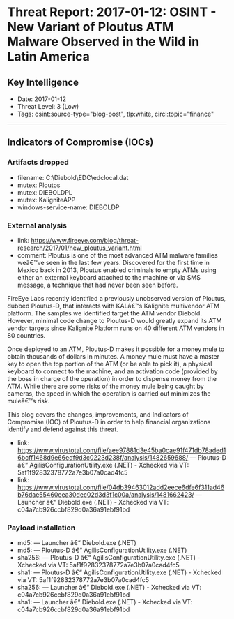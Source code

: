 # Threat Report: 2017-01-12: OSINT - New Variant of Ploutus ATM Malware Observed in the Wild in Latin America


## Key Intelligence
* Date: 2017-01-12
* Threat Level: 3 (Low)
* Tags: osint:source-type="blog-post", tlp:white, circl:topic="finance"

---

## Indicators of Compromise (IOCs)
### Artifacts dropped
* filename: C:\Diebold\EDC\edclocal.dat
* mutex: Ploutos
* mutex: DIEBOLDPL
* mutex: KaligniteAPP
* windows-service-name: DIEBOLDP

### External analysis
* link: https://www.fireeye.com/blog/threat-research/2017/01/new_ploutus_variant.html
* comment: Ploutus is one of the most advanced ATM malware families weâ€™ve seen in the last few years. Discovered for the first time in Mexico back in 2013, Ploutus enabled criminals to empty ATMs using either an external keyboard attached to the machine or via SMS message, a technique that had never been seen before.

FireEye Labs recently identified a previously unobserved version of Ploutus, dubbed Ploutus-D, that interacts with KALâ€™s Kalignite multivendor ATM platform. The samples we identified target the ATM vendor Diebold. However, minimal code change to Ploutus-D would greatly expand its ATM vendor targets since Kalignite Platform runs on 40 different ATM vendors in 80 countries.

Once deployed to an ATM, Ploutus-D makes it possible for a money mule to obtain thousands of dollars in minutes. A money mule must have a master key to open the top portion of the ATM (or be able to pick it), a physical keyboard to connect to the machine, and an activation code (provided by the boss in charge of the operation) in order to dispense money from the ATM. While there are some risks of the money mule being caught by cameras, the speed in which the operation is carried out minimizes the muleâ€™s risk.

This blog covers the changes, improvements, and Indicators of Compromise (IOC) of Ploutus-D in order to help financial organizations identify and defend against this threat.
* link: https://www.virustotal.com/file/aee97881d3e45ba0cae91f471db78aded16bcff1468d9e66edf9d3c0223d238f/analysis/1482659688/ — Ploutus-D â€“ AgilisConfigurationUtility.exe (.NET) - Xchecked via VT: 5af1f92832378772a7e3b07a0cad4fc5
* link: https://www.virustotal.com/file/04db39463012add2eece6dfe6f311ad46b76dae55460eea30dec02d3d3f1c00a/analysis/1481662423/ — Launcher â€“ Diebold.exe (.NET) - Xchecked via VT: c04a7cb926ccbf829d0a36a91ebf91bd

### Payload installation
* md5: <md5> — Launcher â€“ Diebold.exe (.NET)
* md5: <md5> — Ploutus-D â€“ AgilisConfigurationUtility.exe (.NET)
* sha256: <sha256> — Ploutus-D â€“ AgilisConfigurationUtility.exe (.NET) - Xchecked via VT: 5af1f92832378772a7e3b07a0cad4fc5
* sha1: <sha1> — Ploutus-D â€“ AgilisConfigurationUtility.exe (.NET) - Xchecked via VT: 5af1f92832378772a7e3b07a0cad4fc5
* sha256: <sha256> — Launcher â€“ Diebold.exe (.NET) - Xchecked via VT: c04a7cb926ccbf829d0a36a91ebf91bd
* sha1: <sha1> — Launcher â€“ Diebold.exe (.NET) - Xchecked via VT: c04a7cb926ccbf829d0a36a91ebf91bd
